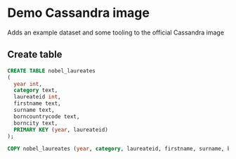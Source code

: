 # Demo Cassandra image

Adds an example dataset and some tooling to the official Cassandra image

## Create table

```SQL
CREATE TABLE nobel_laureates 
(
  year int, 
  category text, 
  laureateid int, 
  firstname text, 
  surname text, 
  borncountrycode text, 
  borncity text, 
  PRIMARY KEY (year, laureateid)
);

COPY nobel_laureates (year, category, laureateid, firstname, surname, borncountrycode, borncity) FROM 'nobel-laureates.csv';
```

